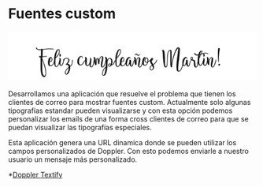 # Fuentes custom

![feliz](../_media/feliz.png)

Desarrollamos una aplicación que resuelve el problema que tienen los clientes de correo para mostrar fuentes custom. Actualmente solo algunas tipografías estandar pueden visualizarse y con esta opción podemos personalizar los emails de una forma cross clientes de correo para que se puedan visualizar las tipografías especiales.

Esta aplicación genera una URL dinamica donde se pueden utilizar los campos personalizados de Doppler. Con esto podemos enviarle a nuestro usuario un mensaje más personalizado. 

*[Doppler Textify](https://qa.fromdoppler.com/textify/test.php)
